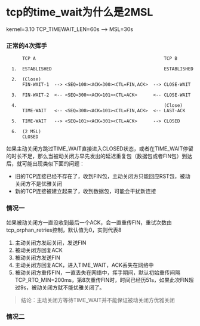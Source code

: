# tcp的time_wait为什么是2MSL
kernel=3.10 TCP_TIMEWAIT_LEN=60s --> MSL=30s

### 正常的4次挥手
```
      TCP A                                                TCP B

  1.  ESTABLISHED                                          ESTABLISHED

  2.  (Close)
      FIN-WAIT-1  --> <SEQ=100><ACK=300><CTL=FIN,ACK>  --> CLOSE-WAIT

  3.  FIN-WAIT-2  <-- <SEQ=300><ACK=101><CTL=ACK>      <-- CLOSE-WAIT

  4.                                                       (Close)
      TIME-WAIT   <-- <SEQ=300><ACK=101><CTL=FIN,ACK>  <-- LAST-ACK

  5.  TIME-WAIT   --> <SEQ=101><ACK=301><CTL=ACK>      --> CLOSED

  6.  (2 MSL)
      CLOSED
```

如果主动关闭方跳过TIME_WAIT直接进入CLOSED状态，或者在TIME_WAIT停留的时长不足，那么当被动关闭方早先发出的延迟重复包（数据包或者FIN包）到达后，就可能出现类似下面的问题：
* 旧的TCP连接已经不存在了，收到FIN包，主动关闭方只能回应RST包，被动关闭方不是优雅关闭
* 新的TCP连接被建立起来了，收到数据包，可能会干扰新连接

### 情况一
如果被动关闭方一直没收到最后一个ACK，会一直重传FIN，重试次数由tcp_orphan_retries控制，默认值为0，实则代表8
1. 主动关闭方发起关闭，发送FIN
2. 被动关闭方回复ACK
3. 被动关闭方发送FIN
4. 主动关闭方回复ACK，进入TIME_WAIT，ACK丢失在网络中
5. 被动关闭方重传FIN，一直丢失在网络中，挥手期间，默认初始重传间隔TCP_RTO_MIN=200ms，第8次重传FIN时，时间已经历51s，如果此次FIN超过9s，被动关闭方就不能优雅关闭了。

> 结论：主动关闭方等待TIME_WAIT并不能保证被动关闭方优雅关闭

### 情况二
